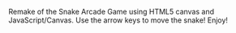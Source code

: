 Remake of the Snake Arcade Game using HTML5 canvas and JavaScript/Canvas.
Use the arrow keys to move the snake! Enjoy!
